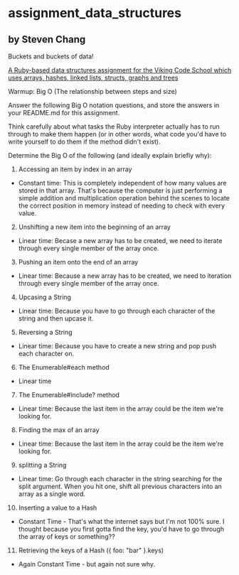 # assignment_data_structures
by Steven Chang
----------------------------
Buckets and buckets of data!

[A Ruby-based data structures assignment for the Viking Code School which uses arrays, hashes, linked lists, structs, graphs and trees](http://www.vikingcodeschool.com)

Warmup: Big O (The relationship between steps and size)

Answer the following Big O notation questions, and store the answers in your README.md for this assignment.

Think carefully about what tasks the Ruby interpreter actually has to run through to make them happen (or in other words, what code you'd have to write yourself to do them if the method didn't exist).

Determine the Big O of the following (and ideally explain briefly why):

1. Accessing an item by index in an array

- Constant time: This is completely independent of how many values are stored in that array. That's because the computer is just performing a simple addition and multiplication operation behind the scenes to locate the correct position in memory instead of needing to check with every value.

2. Unshifting a new item into the beginning of an array

- Linear time: Becase a new array has to be created, we need to iterate through every single member of the array once.

3. Pushing an item onto the end of an array

- Linear time: Because a new array has to be created, we need to iteration through every single member of the array once.

4. Upcasing a String

- Linear time: Because you have to go through each character of the string and then upcase it.

5. Reversing a String

- Linear time: Because you have to create a new string and pop push each character on.

6. The Enumerable#each method

- Linear time

7. The Enumerable#include? method

- Linear time: Because the last item in the array could be the item we're looking for.

8. Finding the max of an array

- Linear time: Because the last item in the array could be the item we're looking for.

9. splitting a String

- Linear time: Go through each character in the string searching for the split argument. When you hit one, shift all previous characters into an array as a single word. 

10. Inserting a value to a Hash

- Constant Time - That's what the internet says but I'm not 100% sure. I thought because you first gotta find the key, you'd have to go through the array of keys or something??

11. Retrieving the keys of a Hash ({ foo: "bar" }.keys)

- Again Constant Time - but again not sure why. 
